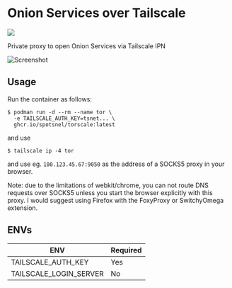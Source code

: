Onion Services over Tailscale
=============================

![](./assets/StandWithUkraine.svg)

Private proxy to open Onion Services via Tailscale IPN

![Screenshot](assets/screenshot.png)


## Usage 

Run the container as follows:
```
$ podman run -d --rm --name tor \
  -e TAILSCALE_AUTH_KEY=tsnet... \
  ghcr.io/spotsnel/torscale:latest
```

and use 

```
$ tailscale ip -4 tor
```

and use eg. `100.123.45.67:9050` as the address of a SOCKS5 proxy in your browser.

Note: due to the limitations of webkit/chrome, you can not route DNS requests over
SOCKS5 unless you start the browser explicitly with this proxy. I would suggest
using Firefox with the FoxyProxy or SwitchyOmega extension.

## ENVs

| ENV                    | Required |
|------------------------|----------|
| TAILSCALE_AUTH_KEY     | Yes      |
| TAILSCALE_LOGIN_SERVER | No       |
